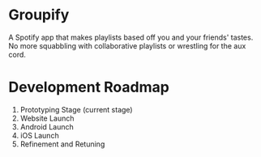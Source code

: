 # Groupify
A Spotify app that makes playlists based off you and your friends' tastes. No more squabbling with collaborative playlists or wrestling for the aux cord.  

# Development Roadmap  
1. Prototyping Stage (current stage)  
2. Website Launch  
3. Android Launch  
4. iOS Launch  
5. Refinement and Retuning  
